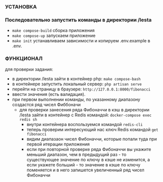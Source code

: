 ### УСТАНОВКА

### Последовательно запустить команды в директории /lesta

* ```make compose-build``` сборка приложения
* ```make compose-up``` запускаем приложение
* ```make init``` устанавливаем зависимости и копируем .env.example в .env.

### ФУНКЦИОНАЛ

для проверки задания:
* в директории /lesta зайти в контейнер php: ```make compose-bash```
* в контейнере запустить локальный сервер: ```php artisan serve```
* перейти на страницу в браузере: ```http://127.0.0.1:8000/fibonacci```
* ввести значения (есть валидация).  
* при первом выполнении команды, по указанному диапазону создастся ряд чисел Фиббоначи
  * для проверки занесения ряда Фибоначчи в кэш в директории /lesta зайти в контейнер с Redis командой: ```docker-compose exec redis sh```
    * внутри контейнера воспользуемся командой ```redis-cli```
    * теперь проверим интересующий нас ключ Redis командой ```get fibonacci```
    * видим диапазаон чисел Фибоначчи, которые попали туда при первой итерации приложения
    * если при повторной проверке ряда Фибоначчи вы укажите меньший диапазон, чем в предыдущий раз - то существующее значение по ключу в кэше не изменится, а если укажете больший - то значение в кэше по ключу поменяется и в него запишется увеличенный ряд чисел Фибоначчи
